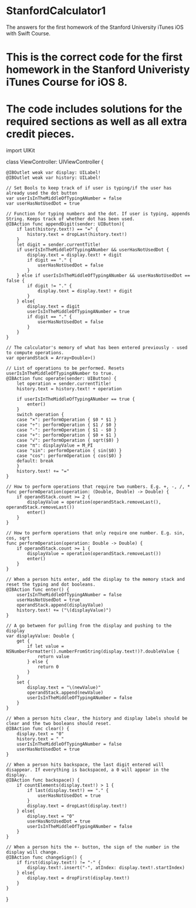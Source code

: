 # StanfordCalculator1
The answers for the first homework of the Stanford University iTunes iOS with Swift Course. 

# This is the correct code for the first homework in the Stanford Univeristy iTunes Course for iOS 8. 
# The code includes solutions for the required sections as well as all extra credit pieces.

import UIKit

class ViewController: UIViewController {

    @IBOutlet weak var display: UILabel!
    @IBOutlet weak var history: UILabel!
    
    // Set Bools to keep track of if user is typing/if the user has already used the dot button
    var userIsInTheMiddleOfTypingANumber = false
    var userHasNotUsedDot = true
    
    // Function for typing numbers and the dot. If user is typing, appends String. Keeps track of whether dot has been used.
    @IBAction func appendDigit(sender: UIButton){
        if last(history.text!) == "=" {
            history.text = dropLast(history.text!)
        }
        let digit = sender.currentTitle!
        if userIsInTheMiddleOfTypingANumber && userHasNotUsedDot {
            display.text = display.text! + digit
            if digit == "." {
                userHasNotUsedDot = false
            }
        } else if userIsInTheMiddleOfTypingANumber && userHasNotUsedDot == false {
            if digit != "." {
                display.text = display.text! + digit
            }
        } else{
            display.text = digit
            userIsInTheMiddleOfTypingANumber = true
            if digit == "." {
                userHasNotUsedDot = false
            }
        }
    }
    
    // The calculator's memory of what has been entered previously - used to compute operations.
    var operandStack = Array<Double>()
    
    // List of operations to be performed. Resets userIsInTheMiddleOfTypingANumber to true.
    @IBAction func operate(sender: UIButton) {
        let operation = sender.currentTitle!
        history.text = history.text! + operation
        
        if userIsInTheMiddleOfTypingANumber == true {
            enter()
        }
        switch operation {
        case "×": performOperation { $0 * $1 }
        case "÷": performOperation { $1 / $0 }
        case "-": performOperation { $1 - $0 }
        case "+": performOperation { $0 + $1 }
        case "√": performOperation { sqrt($0) }
        case "π": displayValue = M_PI
        case "sin": performOperation { sin($0) }
        case "cos": performOperation { cos($0) }
        default: break
        }
        history.text! += "="
    }
    
    // How to perform operations that require two numbers. E.g. +, -, /, *
    func performOperation(operation: (Double, Double) -> Double) {
        if operandStack.count >= 2 {
            displayValue = operation(operandStack.removeLast(), operandStack.removeLast())
            enter()
        }
    }
    
    // How to perform operations that only require one number. E.g. sin, cos, sqrt
    func performOperation(operation: Double -> Double) {
        if operandStack.count >= 1 {
            displayValue = operation(operandStack.removeLast())
            enter()
        }
    }
    
    // When a person hits enter, add the display to the memory stack and reset the typing and dot booleans.
    @IBAction func enter() {
        userIsInTheMiddleOfTypingANumber = false
        userHasNotUsedDot = true
        operandStack.append(displayValue)
        history.text! += ("\(displayValue)")
    }
    
    // A go between for pulling from the display and pushing to the display
    var displayValue: Double {
        get {
            if let value = NSNumberFormatter().numberFromString(display.text!)?.doubleValue {
                return value
            } else {
                return 0
            }
        }
        set {
            display.text = "\(newValue)"
            operandStack.append(newValue)
            userIsInTheMiddleOfTypingANumber = false
        }
    }
    
    // When a person hits clear, the history and display labels should be clear and the two booleans should reset.
    @IBAction func clear() {
        display.text = "0"
        history.text = " "
        userIsInTheMiddleOfTypingANumber = false
        userHasNotUsedDot = true
    }
    
    // When a person hits backspace, the last digit entered will disappear. If everything is backspaced, a 0 will appear in the display.
    @IBAction func backspace() {
        if countElements(display.text!) > 1 {
            if last(display.text!) == "." {
                userHasNotUsedDot = true
            }
            display.text = dropLast(display.text!)
        } else{
            display.text = "0"
            userHasNotUsedDot = true
            userIsInTheMiddleOfTypingANumber = false
        }
    }
    
    // When a person hits the +- button, the sign of the number in the display will change.
    @IBAction func changeSign() {
        if first(display.text!) != "-" {
            display.text!.insert("-", atIndex: display.text!.startIndex)
        } else{
            display.text = dropFirst(display.text!)
        }
    }
}

